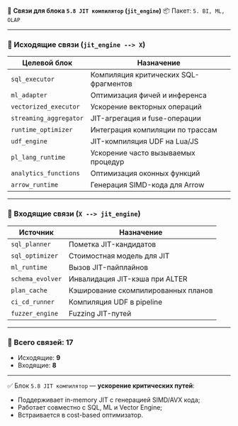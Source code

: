 🔗 **Связи для блока `5.8 JIT компилятор` (`jit_engine`)**
📦 Пакет: `5. BI, ML, OLAP`

---

### 🔻 Исходящие связи (`jit_engine --> X`)

| Целевой блок           | Назначение                            |
| ---------------------- | ------------------------------------- |
| `sql_executor`         | Компиляция критических SQL-фрагментов |
| `ml_adapter`           | Оптимизация фичей и инференса         |
| `vectorized_executor`  | Ускорение векторных операций          |
| `streaming_aggregator` | JIT-агрегация и fuse-операции         |
| `runtime_optimizer`    | Интеграция компиляции по трассам      |
| `udf_engine`           | JIT-компиляция UDF на Lua/JS          |
| `pl_lang_runtime`      | Ускорение часто вызываемых процедур   |
| `analytics_functions`  | Оптимизация оконных функций           |
| `arrow_runtime`        | Генерация SIMD-кода для Arrow         |

---

### 🔺 Входящие связи (`X --> jit_engine`)

| Источник         | Назначение                          |
| ---------------- | ----------------------------------- |
| `sql_planner`    | Пометка JIT-кандидатов              |
| `sql_optimizer`  | Стоимостная модель для JIT          |
| `ml_runtime`     | Вызов JIT-пайплайнов                |
| `schema_evolver` | Инвалидация JIT-кэша при ALTER      |
| `plan_cache`     | Кэширование скомпилированных планов |
| `ci_cd_runner`   | Компиляция UDF в pipeline           |
| `fuzzer_engine`  | Fuzzing JIT-путей                   |

---

### 🧩 Всего связей: **17**

* Исходящие: **9**
* Входящие: **8**

---

✅ Блок `5.8 JIT компилятор` — **ускорение критических путей**:

* Поддерживает in-memory JIT с генерацией SIMD/AVX кода;
* Работает совместно с SQL, ML и Vector Engine;
* Встраивается в cost-based оптимизатор.

